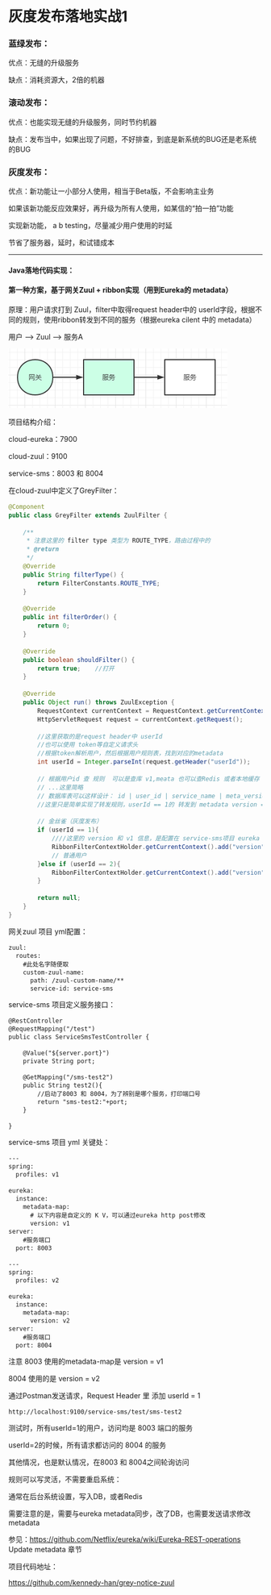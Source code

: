 # 灰度发布落地实战1

### 蓝绿发布：

优点：无缝的升级服务

缺点：消耗资源大，2倍的机器



### 滚动发布：

优点：也能实现无缝的升级服务，同时节约机器

缺点：发布当中，如果出现了问题，不好排查，到底是新系统的BUG还是老系统的BUG



### 灰度发布：

优点：新功能让一小部分人使用，相当于Beta版，不会影响主业务

如果该新功能反应效果好，再升级为所有人使用，如某信的“拍一拍”功能

实现新功能， a b testing，尽量减少用户使用的时延

节省了服务器，延时，和试错成本

---

#### Java落地代码实现：



#### 第一种方案，基于网关Zuul + ribbon实现（用到Eureka的 metadata）

原理：用户请求打到 Zuul，filter中取得request header中的 userId字段，根据不同的规则，使用ribbon转发到不同的服务（根据eureka cilent 中的 metadata）

用户 --> Zuul --> 服务A

<img src="../../public/img/posts/grey-zuul.png" />

项目结构介绍：

cloud-eureka：7900

cloud-zuul：9100

service-sms：8003 和 8004



在cloud-zuul中定义了GreyFilter：

```java
@Component
public class GreyFilter extends ZuulFilter {

    /**
     * 注意这里的 filter type 类型为 ROUTE_TYPE，路由过程中的
     * @return
     */
    @Override
    public String filterType() {
        return FilterConstants.ROUTE_TYPE;
    }

    @Override
    public int filterOrder() {
        return 0;
    }

    @Override
    public boolean shouldFilter() {
        return true;    //打开
    }

    @Override
    public Object run() throws ZuulException {
        RequestContext currentContext = RequestContext.getCurrentContext();
        HttpServletRequest request = currentContext.getRequest();

        //这里获取的是request header中 userId
        //也可以使用 token等自定义请求头
        //根据token解析用户，然后根据用户规则表，找到对应的metadata
        int userId = Integer.parseInt(request.getHeader("userId"));

        // 根据用户id 查 规则  可以是查库 v1,meata 也可以查Redis 或者本地缓存
        // ...这里简略
        // 数据库表可以这样设计： id | user_id | service_name | meta_version
        //这里只是简单实现了转发规则，userId == 1的 转发到 metadata version = v1的服务

        // 金丝雀（灰度发布）
        if (userId == 1){
            ////这里的 version 和 v1 信息，是配置在 service-sms项目 eureka metadata中
            RibbonFilterContextHolder.getCurrentContext().add("version","v1");
            // 普通用户
        }else if (userId == 2){
            RibbonFilterContextHolder.getCurrentContext().add("version","v2");
        }

        return null;
    }
}
```



网关zuul 项目 yml配置：

```
zuul:
  routes:
    #此处名字随便取
    custom-zuul-name:
      path: /zuul-custom-name/**
      service-id: service-sms
```



service-sms 项目定义服务接口：

```
@RestController
@RequestMapping("/test")
public class ServiceSmsTestController {

    @Value("${server.port}")
    private String port;

    @GetMapping("/sms-test2")
    public String test2(){
		//启动了8003 和 8004，为了辨别是哪个服务，打印端口号
        return "sms-test2:"+port;
    }
    
}
```



service-sms 项目 yml 关键处：

```
---
spring:
  profiles: v1

eureka:
  instance:
    metadata-map:
      # 以下内容是自定义的 K V，可以通过eureka http post修改
      version: v1
server:
    #服务端口
  port: 8003
  
---
spring:
  profiles: v2

eureka:
  instance:
    metadata-map:
      version: v2
server:
    #服务端口
  port: 8004
```



注意 8003 使用的metadata-map是 version = v1

8004 使用的是 version = v2



通过Postman发送请求，Request Header 里 添加 userId = 1

```
http://localhost:9100/service-sms/test/sms-test2
```



测试时，所有userId=1的用户，访问均是 8003 端口的服务

userId=2的时候，所有请求都访问的 8004 的服务

其他情况，也是默认情况，在8003 和 8004之间轮询访问



规则可以写灵活，不需要重启系统：

通常在后台系统设置，写入DB，或者Redis

需要注意的是，需要与eureka metadata同步，改了DB，也需要发送请求修改metadata

参见：https://github.com/Netflix/eureka/wiki/Eureka-REST-operations  Update metadata 章节



项目代码地址：

https://github.com/kennedy-han/grey-notice-zuul